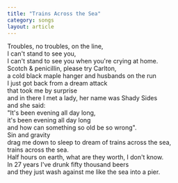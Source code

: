 ```yaml
---
title: "Trains Across the Sea"
category: songs
layout: article
---
```


Troubles, no troubles, on the line,  
I can't stand to see you,  
I can't stand to see you when you're crying at home.  
Scotch & penicillin, please try Carlton,  
a cold black maple hanger and husbands on the run  
I just got back from a dream attack  
that took me by surprise  
and in there I met a lady, her name was Shady Sides  
and she said:  
"It's been evening all day long,  
it's been evening all day long  
and how can something so old be so wrong".  
Sin and gravity  
drag me down to sleep to dream of trains across the sea,  
trains across the sea.  
Half hours on earth, what are they worth, I don't know.  
In 27 years I've drunk fifty thousand beers  
and they just wash against me like the sea into a pier.
